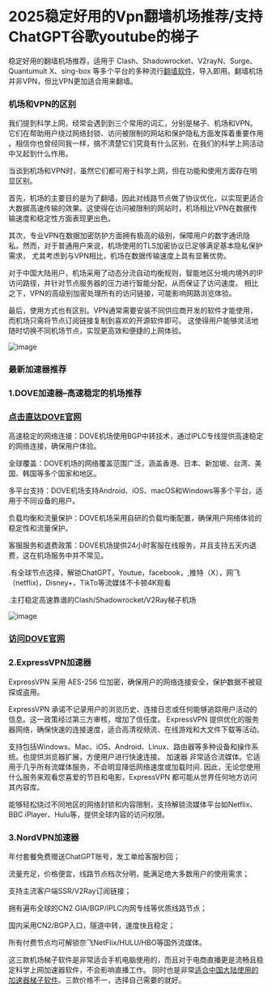 # 2025稳定好用的Vpn翻墙机场推荐/支持ChatGPT谷歌youtube的梯子

稳定好用的翻墙机场推荐，适用于 Clash、Shadowrocket、V2rayN、Surge、Quantumult X、sing-box 等多个平台的多种流行[翻墙软件](https://appletalking.cc/archives/2561)，导入即用。翻墙机场并非VPN，但比VPN更加适合用来翻墙。

### 机场和VPN的区别

我们提到科学上网，经常会遇到到三个常用的词汇，分别是梯子、机场和VPN。它们在帮助用户绕过网络封锁、访问被限制的网站和保护隐私方面发挥着重要作用
。相信你也曾经同我一样，搞不清楚它们究竟有什么区别，在我们的科学上网活动中又起到什么作用。

当谈到机场和VPN时，虽然它们都可用于科学上网，但在功能和使用方面存在明显区别。

首先，机场的主要目的是为了翻墙，因此对线路节点做了协议优化，以实现更适合大数据高速传输的效果。这使得在访问被限制的网站时，机场相比VPN在数据传输速度和稳定性方面表现更出色。

其次，专业VPN在数据加密防护方面拥有极高的级别，保障用户的数字通讯隐私。然而，对于普通用户来说，机场使用的TLS加密协议已足够满足基本隐私保护需求，
尤其考虑到与VPN相比，机场在数据传输速度上具有显著优势。

对于中国大陆用户，机场采用了动态分流自动均衡规则，智能地区分境内境外的IP访问路径，并针对节点服务器的压力进行智能分配，从而保证了访问速度。
相比之下，VPN的高级别加密处理所有的访问链接，可能影响网路浏览体验。

最后，使用方式也有区别。VPN通常需要安装不同供应商开发的软件才能使用，而机场只需将节点订阅链接复制到喜欢的开源软件即可。
这使得用户能够灵活地随时切换不同机场节点，实现更高效和便捷的上网体验。

![image](https://github.com/user-attachments/assets/ccbecd1f-eb13-4903-9fa3-bc568d24ccd9)

### 最新加速器推荐

### 1.DOVE加速器–高速稳定的机场推荐
### [点击直达DOVE官网](https://dove8.cc/a.php?alavBTtF8UB)

高速稳定的网络连接：DOVE机场使用BGP中转技术，通过IPLC专线提供高速稳定的网络连接，确保用户体验。

全球覆盖：DOVE机场的网络覆盖范围广泛，涵盖香港、日本、新加坡、台湾、美国、韩国等多个国家和地区。

多平台支持：DOVE机场支持Android、iOS、macOS和Windows等多个平台，适用于不同设备的用户。

负载均衡和流量保护：DOVE机场采用自研的负载均衡配置，确保用户网络体验的稳定性和流量保护。

客服服务和退费政策：DOVE机场提供24小时客服在线服务，并且支持五天内退费，这在机场服务中并不常见。

.有全球节点选择，解锁ChatGPT，Youtue，facebook，,推特（X），网飞（netflix)，Disney+，TikTo等流媒体不卡顿4K观看

.主打稳定高速靠谱的Clash/Shadowrocket/V2Ray梯子机场

![image](https://github.com/user-attachments/assets/543149e1-ad0c-4b76-bdde-8b1383a6bad4)

### [访问DOVE官网](https://dove8.cc/a.php?alavBTtF8UB)

### 2.ExpressVPN加速器

ExpressVPN 采用 AES-256 位加密，确保用户的网络连接安全，保护数据不被窥探或盗用。

ExpressVPN 承诺不记录用户的浏览历史、连接日志或任何能够追踪用户活动的信息。这一政策经过第三方审核，增加了信任度。
ExpressVPN 提供优化的服务器网络，确保快速的连接速度，适合高清视频流、在线游戏和大文件下载等活动。

支持包括Windows、Mac、iOS、Android、Linux、路由器等多种设备和操作系统。也提供浏览器扩展，方便用户进行快速连接。
加速器 非常适合流媒体。它适用于几乎所有流媒体服务，不会明显降低网络速度或加载时间.
因此，无论您使用什么服务来观看您喜爱的节目和电影，ExpressVPN 都可能从世界任何地方访问其内容库。

能够轻松绕过不同地区的网络封锁和内容限制，支持解锁流媒体平台如Netflix、BBC iPlayer、Hulu等，提供全球内容的访问权限。

### 3.NordVPN加速器

年付套餐免费赠送ChatGPT账号，发工单给客服秒回；

流量充足，价格便宜，线路节点档次分明，能满足绝大多数用户的使用需求；

支持主流客户端SSR/V2Ray订阅链接；

拥有遍布全球的CN2 GIA/BGP/IPLC内网专线等优质线路节点；

国内采用CN2/BGP入口，隧道中转，速度快且稳定；

所有付费节点均可解锁奈飞NetFlix/HULU/HBO等国外流媒体。

这三款机场梯子软件是非常适合手机电脑使用的，而且对于电商直播更是流畅且稳定科学上网加速器软件，不会影响直播工作。
同时也是非常[适合中国大陆使用的加速器梯子软件](https://github.com/yidali-jictuij/jsq-vpn)。三款价格不一，选择自己需要的就好。


